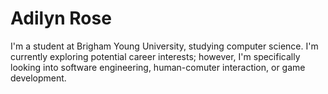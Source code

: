 # Adilyn Rose

I'm a student at Brigham Young University, studying computer science. I'm currently exploring potential career interests; however, I'm specifically looking into software engineering, human-comuter interaction, or game development.
